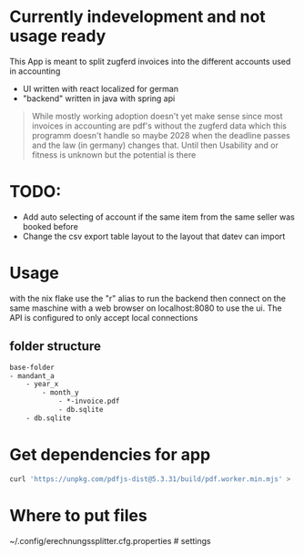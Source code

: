 # Currently indevelopment and not usage ready
This App is meant to split zugferd invoices into the different accounts used in accounting
- UI written with react localized for german
- "backend" written in java with spring api
> While mostly working adoption doesn't yet make sense since most invoices in accounting are pdf's without the zugferd data which this programm doesn't handle
so maybe 2028 when the deadline passes and the law (in germany) changes that. Until then Usability and or fitness is unknown but the potential is there
# TODO:
- Add auto selecting of account if the same item from the same seller was booked before
- Change the csv export table layout to the layout that datev can import
# Usage
with the nix flake use the "r" alias to run the backend
then connect on the same maschine with a web browser on localhost:8080
to use the ui. The API is configured to only accept local connections
## folder structure
```txt
base-folder
- mandant_a
    - year_x
        - month_y
            - *-invoice.pdf
            - db.sqlite
    - db.sqlite
```
# Get dependencies for app
```bash
curl 'https://unpkg.com/pdfjs-dist@5.3.31/build/pdf.worker.min.mjs' > ./src/main/resources/static/pdf.worker.min.mjs
```
# Where to put files
~/.config/erechnungssplitter.cfg.properties # settings
